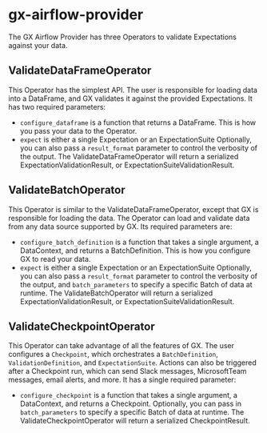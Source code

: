 # gx-airflow-provider
The GX Airflow Provider has three Operators to validate Expectations against your data.

## ValidateDataFrameOperator
This Operator has the simplest API. The user is responsible for loading data into a DataFrame, and
GX validates it against the provided Expectations. It has two required parameters:
- `configure_dataframe` is a function that returns a DataFrame. This is how you pass your data to the Operator.
- `expect` is either a single Expectation or an ExpectationSuite
Optionally, you can also pass a `result_format` parameter to control the verbosity of the output.
The ValidateDataFrameOperator will return a serialized ExpectationValidationResult, or ExpectationSuiteValidationResult.

## ValidateBatchOperator
This Operator is similar to the ValidateDataFrameOperator, except that GX is responsible
for loading the data. The Operator can load and validate data from any data source
supported by GX. 
Its required parameters are:
- `configure_batch_definition` is a function that takes a single argument, a DataContext, and returns a BatchDefinition. This is how you configure GX to read your data.
- `expect` is either a single Expectation or an ExpectationSuite
Optionally, you can also pass a `result_format` parameter to control the verbosity of the output, and
`batch_parameters` to specify a specific Batch of data at runtime. 
The ValidateBatchOperator will return a serialized ExpectationValidationResult, or ExpectationSuiteValidationResult.

## ValidateCheckpointOperator
This Operator can take advantage of all the features of GX. The user configures a `Checkpoint`,
which orchestrates a `BatchDefinition`, `ValidationDefinition`, and `ExpectationSuite`.
Actions can also be triggered after a Checkpoint run, which can send Slack messages, 
MicrosoftTeam messages, email alerts, and more.
It has a single required parameter:
- `configure_checkpoint` is a function that takes a single argument, a DataContext, and returns a Checkpoint. 
Optionally, you can pass in `batch_parameters` to specify a specific Batch of data at runtime. 
The ValidateCheckpointOperator will return a serialized CheckpointResult.
